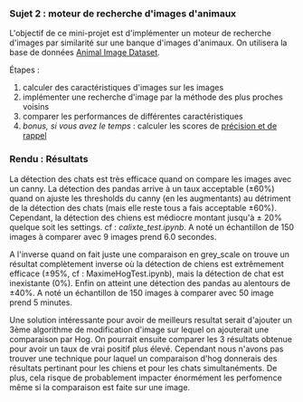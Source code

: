 ### Sujet 2 : moteur de recherche d'images d'animaux

L'objectif de ce mini-projet est d'implémenter un moteur de recherche d'images par similarité sur une banque d'images d'animaux. On utilisera la base de données [Animal Image Dataset](https://www.kaggle.com/ashishsaxena2209/animal-image-datasetdog-cat-and-panda).

Étapes :
1. calculer des caractéristiques d'images sur les images
2. implémenter une recherche d'image par la méthode des plus proches voisins
3. comparer les performances de différentes caractéristiques
4. *bonus, si vous avez le temps* : calculer les scores de [précision et de rappel](https://fr.wikipedia.org/wiki/Pr%C3%A9cision_et_rappel)


### Rendu : Résultats

  La détection des chats est très efficace quand on compare les images avec un canny. La détection des pandas arrive à un taux acceptable (±60%) quand on ajuste les thresholds du canny (en les augmentants) au détriment de la détection des chats (mais elle reste tous a fais acceptable ±60%). Cependant, la détection des chiens est médiocre montant jusqu'à ± 20% quelque soit les settings. cf : *calixte_test.ipynb*. A noté un échantillon de 150 images à comparer avec 9 images prend 6.0 secondes.

  A l'inverse quand on fait juste une comparaison en grey_scale on trouve un résultat complètement inverse où la détection de chiens est extrêmement efficace (±95%, cf : MaximeHogTest.ipynb), mais la détection de chat est inexistante (0%). Enfin on atteint une détection des pandas au alentours de ±40%. A noté un échantillon de 150 images à comparer avec 50 image prend 5 minutes.
  
  Une solution intéressante pour avoir de meilleurs resultat serait d'ajouter un 3ème algorithme de modification d'image sur lequel on ajouterait une comparaison par Hog. On pourrait ensuite comparer les 3 résultats obtenue pour avoir un taux de vrai positif plus élevé. Cependant nous n'avons pas trouver une technique pour laquel un comparaison d'hog donnerais des résultats pertinant pour les chiens et pour les chats simultanéments. De plus, cela risque de probablement impacter énormément les perfomence même si la comparaison est faite sur une image.
